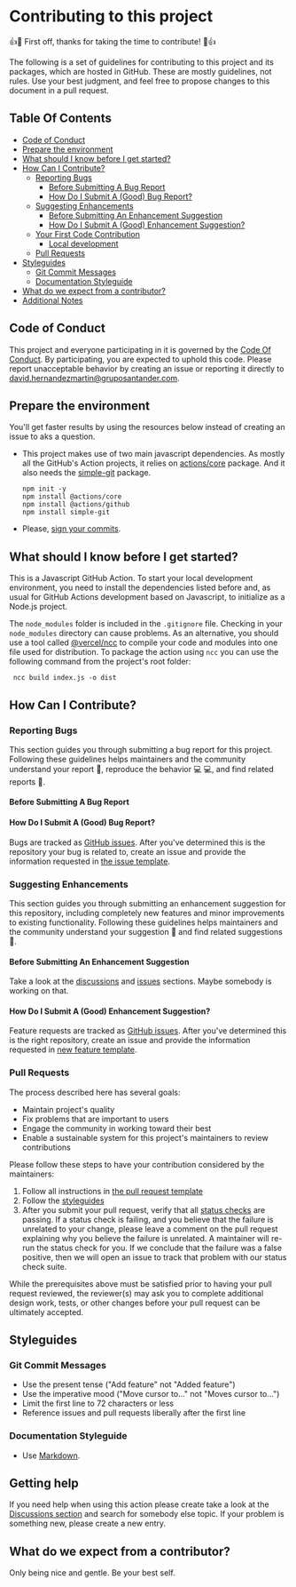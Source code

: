 # Contributing to this project

:+1::tada: First off, thanks for taking the time to contribute! :tada::+1:

The following is a set of guidelines for contributing to this project and its
packages, which are hosted in GitHub. These are mostly guidelines, not rules.
Use your best judgment, and feel free to propose changes to this document in a
pull request.

## Table Of Contents

<!-- START doctoc generated TOC please keep comment here to allow auto update -->
<!-- DON'T EDIT THIS SECTION, INSTEAD RE-RUN doctoc TO UPDATE -->

* [Code of Conduct](#code-of-conduct)
* [Prepare the environment](#prepare-the-environment)
* [What should I know before I get started?](#what-should-i-know-before-i-get-started)
* [How Can I Contribute?](#how-can-i-contribute)
  * [Reporting Bugs](#reporting-bugs)
    * [Before Submitting A Bug Report](#before-submitting-a-bug-report)
    * [How Do I Submit A (Good) Bug Report?](#how-do-i-submit-a-good-bug-report)
  * [Suggesting Enhancements](#suggesting-enhancements)
    * [Before Submitting An Enhancement Suggestion](#before-submitting-an-enhancement-suggestion)
    * [How Do I Submit A (Good) Enhancement Suggestion?](#how-do-i-submit-a-good-enhancement-suggestion)
  * [Your First Code Contribution](#your-first-code-contribution)
    * [Local development](#local-development)
  * [Pull Requests](#pull-requests)
* [Styleguides](#styleguides)
  * [Git Commit Messages](#git-commit-messages)
  * [Documentation Styleguide](#documentation-styleguide)
* [What do we expect from a contributor?](#what-do-we-expect-from-a-contributor)
* [Additional Notes](#additional-notes)

<!-- END doctoc generated TOC please keep comment here to allow auto update -->

## Code of Conduct

This project and everyone participating in it is governed by the
[Code Of Conduct](CODE_OF_CONDUCT.md). By participating, you are expected to
uphold this code. Please report unacceptable behavior by creating an issue or
reporting it directly to david.hernandezmartin@gruposantander.com.

## Prepare the environment

You'll get faster results by using the resources below instead of creating an
issue to aks a question.

* This project makes use of two main javascript dependencies. As mostly all the
  GitHub's Action projects, it relies on
  [actions/core](https://www.npmjs.com/package/@actions/core) package. And it
  also needs the [simple-git](https://www.npmjs.com/package/simple-git) package.

      npm init -y
      npm install @actions/core
      npm install @actions/github
      npm install simple-git

* Please,
  [sign your commits](https://docs.github.com/en/github/authenticating-to-github/managing-commit-signature-verification/signing-commits).

## What should I know before I get started?

This is a Javascript GitHub Action. To start your local development environment,
you need to install the dependencies listed before and, as usual for GitHub
Actions development based on Javascript, to initialize as a Node.js project.

The `node_modules` folder is included in the `.gitignore` file. Checking in your
`node_modules` directory can cause problems. As an alternative,
you should use a tool called [@vercel/ncc](https://github.com/vercel/ncc) to
compile your code and modules into one file used for distribution. To package
the action using `ncc` you can use the following command from the project's root
folder:

     ncc build index.js -o dist

## How Can I Contribute?

### Reporting Bugs

This section guides you through submitting a bug report for this project.
Following these guidelines helps maintainers and the community understand your
report :pencil:, reproduce the behavior :computer: :computer:, and find related
reports :mag_right:.

#### Before Submitting A Bug Report

#### How Do I Submit A (Good) Bug Report?

Bugs are tracked as [GitHub issues](https://guides.github.com/features/issues/).
After you've determined this is the repository your bug is related to, create an
issue and provide the information requested in
[the issue template](.github/ISSUE_TEMPLATE/bug_report.md).

### Suggesting Enhancements

This section guides you through submitting an enhancement suggestion for this
repository, including completely new features and minor improvements to existing
functionality. Following these guidelines helps maintainers and the community
understand your suggestion :pencil: and find related suggestions :mag_right:.

#### Before Submitting An Enhancement Suggestion

Take a look at the
[discussions](https://github.com/santander-group/git-tag-counter-action/discussions)
and [issues](https://github.com/santander-group/git-tag-counter-action/issues)
sections. Maybe somebody is working on that.

#### How Do I Submit A (Good) Enhancement Suggestion?

Feature requests are tracked as
[GitHub issues](https://guides.github.com/features/issues/).
After you've determined this is the right repository, create an issue and
provide the information requested in
[new feature template](.github/ISSUE_TEMPLATE/feature_request.md).

### Pull Requests

The process described here has several goals:

* Maintain project's quality
* Fix problems that are important to users
* Engage the community in working toward their best
* Enable a sustainable system for this project's maintainers to review
  contributions

Please follow these steps to have your contribution considered by the maintainers:

1. Follow all instructions in
   [the pull request template](.github/PULL_REQUEST_TEMPLATE/pull_request_template.md)
2. Follow the [styleguides](#styleguides)
3. After you submit your pull request, verify that all
  [status checks](https://help.github.com/articles/about-status-checks/)
  are passing. If a status check is failing, and you believe that the failure
  is unrelated to your change, please leave a comment on the pull request
  explaining why you believe the failure is unrelated. A maintainer will re-run
  the status check for you. If we conclude that the failure was a false
  positive, then we will open an issue to track that problem with our status
  check suite.

While the prerequisites above must be satisfied prior to having your pull
request reviewed, the reviewer(s) may ask you to complete additional design
work, tests, or other changes before your pull request can be ultimately
accepted.

## Styleguides

### Git Commit Messages

* Use the present tense ("Add feature" not "Added feature")
* Use the imperative mood ("Move cursor to..." not "Moves cursor to...")
* Limit the first line to 72 characters or less
* Reference issues and pull requests liberally after the first line

### Documentation Styleguide

* Use [Markdown](https://daringfireball.net/projects/markdown).

## Getting help

If you need help when using this action please create take a look at the
[Discussions section](https://github.com/santander-group/git-tag-counter-action/discussions)
and search for somebody else topic. If your problem is something new, please
create a new entry.

## What do we expect from a contributor?

Only being nice and gentle. Be your best self.
